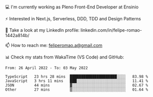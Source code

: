 💻 I'm currently working as Pleno Front-End Developer at Ensinio

⚡ Interested in Next.js, Serverless, DDD, TDD and Design Patterns

👥 Take a look at my LinkedIn profile: linkedin.com/in/felipe-romao-1442a814b/

📫 How to reach me: feliperomao.a@gmail.com

📊 Check my stats from WakaTime (VS Code) and GitHub:

<!--START_SECTION:waka-->

```text
From: 26 April 2022 - To: 03 May 2022

TypeScript   23 hrs 28 mins  █████████████████████░░░░   83.98 %
JavaScript   3 hrs 11 mins   ███░░░░░░░░░░░░░░░░░░░░░░   11.41 %
JSON         44 mins         ▓░░░░░░░░░░░░░░░░░░░░░░░░   02.67 %
Other        27 mins         ▒░░░░░░░░░░░░░░░░░░░░░░░░   01.64 %
```

<!--END_SECTION:waka-->
